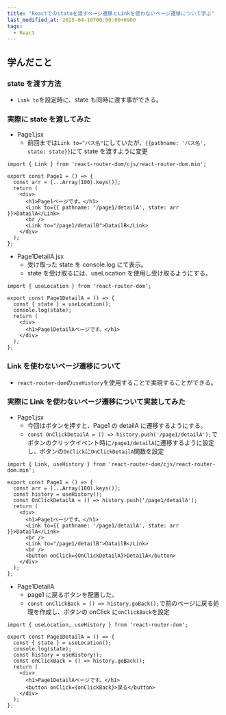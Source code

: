 ```yaml
---
title: "Reactでのstateを渡すページ遷移とLinkを使わないページ遷移について学ぶ"
last_modified_at: 2025-04-10T00:00:00+0900
tags:
  - React
---
```


## 学んだこと

### state を渡す方法

- `Link to`を設定時に、state も同時に渡す事ができる。

### 実際に state を渡してみた

- Page1.jsx
  - 前回までは`Link to="パス名"`にしていたが、`{{pathname: 'パス名', state: state}}`にて state を渡すように変更

```
import { Link } from 'react-router-dom/cjs/react-router-dom.min';

export const Page1 = () => {
  const arr = [...Array(100).keys()];
  return (
    <div>
      <h1>Page1ページです。</h1>
      <Link to={{ pathname: '/page1/detailA', state: arr }}>DatailA</Link>
      <br />
      <Link to="/page1/detailB">DatailB</Link>
    </div>
  );
};

```

- Page1DetailA.jsx
  - 受け取った state を console.log にて表示。
  - state を受け取るには、useLocation を使用し受け取るようにする。

```
import { useLocation } from 'react-router-dom';

export const Page1DetailA = () => {
  const { state } = useLocation();
  console.log(state);
  return (
    <div>
      <h1>Page1DetailAページです。</h1>
    </div>
  );
};
```

### Link を使わないページ遷移について

- `react-router-dom`の`useHistory`を使用することで実現することができる。

### 実際に Link を使わないページ遷移について実装してみた

- Page1.jsx
  - 今回はボタンを押すと、Page1 の detailA に遷移するようにする。
  - `const OnClickDetailA = () => history.push('/page1/detailA');`でボタンのクリックイベント時に`/page1/detailA`に遷移するように設定し、ボタンの`OnClick`に`OnClickDetailA`関数を設定

```
import { Link, useHistory } from 'react-router-dom/cjs/react-router-dom.min';

export const Page1 = () => {
  const arr = [...Array(100).keys()];
  const history = useHistory();
  const OnClickDetailA = () => history.push('/page1/detailA');
  return (
    <div>
      <h1>Page1ページです。</h1>
      <Link to={{ pathname: '/page1/detailA', state: arr }}>DatailA</Link>
      <br />
      <Link to="/page1/detailB">DatailB</Link>
      <br />
      <button onClick={OnClickDetailA}>DetailA</button>
    </div>
  );
};

```

- Page1DetailA
  - page1 に戻るボタンを配置した。
  - `const onClickBack = () => history.goBack();`で前のページに戻る処理を作成し、ボタンの onClick に`onClickBack`を設定

```
import { useLocation, useHistory } from 'react-router-dom';

export const Page1DetailA = () => {
  const { state } = useLocation();
  console.log(state);
  const history = useHistory();
  const onClickBack = () => history.goBack();
  return (
    <div>
      <h1>Page1DetailAページです。</h1>
      <button onClick={onClickBack}>戻る</button>
    </div>
  );
};
```

